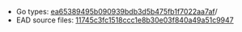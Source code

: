 * Go types: [ea65389495b090939bdb3d5b475fb1f7022aa7af](https://github.com/NYULibraries/dlts-finding-aids-ead-go-packages/commit/647f0340df9f18a57d3986a0f8ab9f93e419ef8f)/
* EAD source files: [11745c3fc1518ccc1e8b30e03f840a49a51c9947](https://github.com/NYULibraries/dlts-finding-aids-ead-sample-set-1/commit/11745c3fc1518ccc1e8b30e03f840a49a51c9947)
